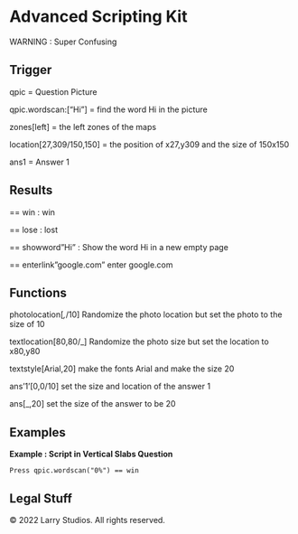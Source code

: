 # Advanced Scripting Kit
WARNING : Super Confusing

## Trigger
qpic = Question Picture 

qpic.wordscan:[“Hi”] = find the word Hi in the picture

zones[left] = the left zones of the maps

location[27,309/150,150] = the position of x27,y309 and the size of 150x150

ans1 = Answer 1

## Results
== win : win

== lose : lost

== showword”Hi” : Show the word Hi in a new empty page

== enterlink”google.com” enter google.com


## Functions
photolocation[_,_/10] Randomize the photo location but set the photo to the size of 10

textlocation[80,80/\_] Randomize the photo size but set the location to x80,y80

textstyle[Arial,20] make the fonts Arial and make the size 20

ans’1’[0,0/10] set the size and location of the answer 1

ans[\_,20] set the size of the answer to be 20



## Examples
**Example : Script in Vertical Slabs Question**

`Press qpic.wordscan("0%") == win`



## Legal Stuff
&copy; 2022 Larry Studios. All rights reserved.
